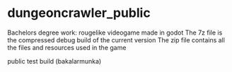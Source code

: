 # dungeoncrawler_public
Bachelors degree work: rougelike videogame made in godot
The 7z file is the compressed debug build of the current version
The zip file contains all the files and resources used in the game

public test build (bakalarmunka)
